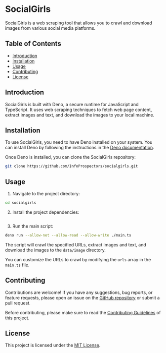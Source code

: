 # SocialGirls

SocialGirls is a web scraping tool that allows you to crawl and download images from various social media platforms.

## Table of Contents
- [Introduction](#introduction)
- [Installation](#installation)
- [Usage](#usage)
- [Contributing](#contributing)
- [License](#license)

## Introduction

SocialGirls is built with Deno, a secure runtime for JavaScript and TypeScript. It uses web scraping techniques to fetch web page content, extract images and text, and download the images to your local machine.

## Installation

To use SocialGirls, you need to have Deno installed on your system. You can install Deno by following the instructions in the [Deno documentation](https://deno.land/#installation).

Once Deno is installed, you can clone the SocialGirls repository:

```bash
git clone https://github.com/InfoProspectors/socialgirls.git
```

## Usage

1. Navigate to the project directory:

```bash
cd socialgirls
```

2. Install the project dependencies:

```deno cache --unstable --lock=lock.json --lock-write mod.ts
```


3. Run the main script:

```bash
deno run --allow-net --allow-read --allow-write ./main.ts
```

The script will crawl the specified URLs, extract images and text, and download the images to the `data/image` directory.

You can customize the URLs to crawl by modifying the `urls` array in the `main.ts` file.

## Contributing

Contributions are welcome! If you have any suggestions, bug reports, or feature requests, please open an issue on the [GitHub repository](https://github.com/InfoProspectors/socialgirls/issues) or submit a pull request.

Before contributing, please make sure to read the [Contributing Guidelines](CONTRIBUTING.md) of this project.

## License

This project is licensed under the [MIT License](LICENSE).
